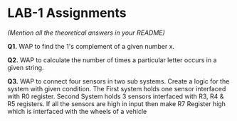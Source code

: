 # LAB-1 Assignments

*(Mention all the theoretical answers in your README)*

**Q1.** WAP to find the 1's complement of a given number x.

**Q2.** WAP to calculate the number of times a particular letter occurs in a given string.

**Q3.** WAP to connect four sensors in two sub systems. Create a logic for the system with given condition.
        The First system holds one sensor interfaced with R0 register.
        Second System holds 3 sensors interfaced with R3, R4 & R5 registers.
        If all the sensors are high in input then make R7 Register high which is interfaced with the wheels of a vehicle


